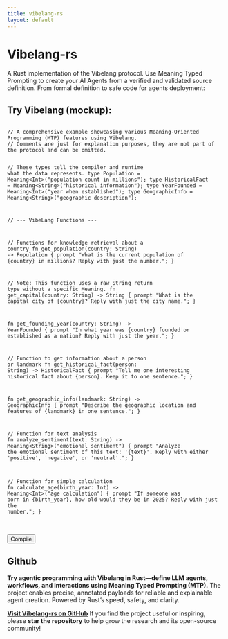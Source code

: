```yaml
---
title: vibelang-rs
layout: default
---
```


# Vibelang-rs

A Rust implementation of the Vibelang protocol. Use Meaning Typed Prompting to create your AI Agents from a verified and validated source definition. From formal definition to safe code for agents deployment:

## Try Vibelang (mockup):

<div class="code-block">
<pre><code>
// <span class="comment">A comprehensive example showcasing various Meaning-Oriented Programming (MTP) features using Vibelang.</span>
// <span class="comment">Comments are just for explanation purposes, they are not part of the protocol and can be omitted.</span>

// <span class="comment">These types tell the compiler and runtime what the data represents.</span>
type Population = Meaning&lt;Int&gt;("population count in millions");
type HistoricalFact = Meaning&lt;String&gt;("historical information");
type YearFounded = Meaning&lt;Int&gt;("year when established");
type GeographicInfo = Meaning&lt;String&gt;("geographic description");

// --- VibeLang Functions ---

// <span class="comment">Functions for knowledge retrieval about a country</span>
<span class="function">fn get_population(country: String) -&gt; Population {</span>
    prompt "What is the current population of {country} in millions? Reply with just the number.";
}

<span class="comment">// Note: This function uses a raw String return type without a specific Meaning.</span>
<span class="function">fn get_capital(country: String) -&gt; String {</span>
    prompt "What is the capital city of {country}? Reply with just the city name.";
}

<span class="function">fn get_founding_year(country: String) -&gt; YearFounded {</span>
    prompt "In what year was {country} founded or established as a nation? Reply with just the year.";
}


// <span class="comment">Function to get information about a person or landmark</span>
<span class="function">fn get_historical_fact(person: String) -&gt; HistoricalFact {</span>
    prompt "Tell me one interesting historical fact about {person}. Keep it to one sentence.";
}

<span class="function">fn get_geographic_info(landmark: String) -&gt; GeographicInfo {</span>
    prompt "Describe the geographic location and features of {landmark} in one sentence.";
}


// <span class="comment">Function for text analysis</span>
<span class="function">fn analyze_sentiment(text: String) -&gt; Meaning&lt;String&gt;("emotional sentiment") {</span>
    prompt "Analyze the emotional sentiment of this text: '{text}'. Reply with either 'positive', 'negative', or 'neutral'.";
}


// <span class="comment">Function for simple calculation</span>
<span class="function">fn calculate_age(birth_year: Int) -&gt; Meaning&lt;Int&gt;("age calculation") {</span>
    prompt "If someone was born in {birth_year}, how old would they be in 2025? Reply with just the number.";
}
</code></pre>
</div>
<br>
<button id="compileBtn" class="pure-button pure-button-primary">Compile</button>

<div id="outputWrapper" style="display:none; margin-top:1em;">
  <pre id="output" style="background:#111;color:#f8f8f2;border-radius:5px;padding:1em;overflow-x:auto;">// Rust output will appear here</pre>
  This code is now ready to be embedded in AI Agents workflows. It is formally safe for distributed computing use and guarantees all
the safeguards of Rust code in terms of performance and security. 
</div>

<script>
function autoResize(textarea) {
    textarea.style.height = 'auto';
    textarea.style.height = textarea.scrollHeight + 'px';
}
// Auto-resize on page load, fit code block immediately:
window.addEventListener('DOMContentLoaded', function() {
    var textarea = document.getElementById('input');
    autoResize(textarea);
});

document.getElementById('compileBtn').addEventListener('click', function() {
    var outputDiv = document.getElementById('outputWrapper');
    outputDiv.style.display = outputDiv.style.display === 'none' ? 'block' : 'none';
    var outputBox = document.getElementById('output');
    if (outputDiv.style.display === 'block') {
        outputBox.textContent = `// Generated by VibeLang-rs Compiler
// MIT License
// Copyright (c) 2025 Mec-iS
// This file is generated from a template. Do not edit manually.

use vibelang::runtime::{
    client::LlmClient,
    types::VibeValue,
};
use vibelang::runtime::llm_provider::LlmProvider;

// --- MTP Type Definitions ---

// Semantic meaning: "population count in millions"
pub type Population = i32;

// Semantic meaning: "historical information"
pub type HistoricalFact = String;

// Semantic meaning: "year when established"
pub type YearFounded = i32;

// Semantic meaning: "geographic description"
pub type GeographicInfo = String;


// --- Semantic Extraction Utilities ---

fn extract_generic_number(text: &str) -> i32 {
    text.split_whitespace()
        .find_map(|word| word.parse::<i32>().ok())
        .unwrap_or(0)
}

fn extract_generic_float(text: &str) -> f64 {
    text.split_whitespace()
        .find_map(|word| word.parse::<f64>().ok())
        .unwrap_or(0.0)
}



fn extract_year_when_established_value(text: &str) -> i32 {
    
    extract_generic_number(text)
    
}

fn extract_population_count_millions_value(text: &str) -> i32 {
    
    extract_generic_number(text)
    
}



fn extract_geographic_description_value(text: &str) -> String {
    
    text.trim().to_string()
    
}

fn extract_historical_information_value(text: &str) -> String {
    
    text.trim().to_string()
    
}



// --- Semantic Parser Dispatch ---
fn parse_semantic_response(content: &str, meaning: Option<&str>, return_type: &str) -> VibeValue {
    match return_type {
        "i32" => {
            let value = match meaning {
                
                Some("year when established") => extract_year_when_established_value(content),
                Some("population count in millions") => extract_population_count_millions_value(content),
                _ => extract_generic_number(content),
            };
            VibeValue::Number(value as f64)
        }
        "f64" => {
            let value = match meaning {
                
                _ => extract_generic_float(content),
            };
            VibeValue::Number(value)
        }
        "bool" => {
            let b = content.trim().to_lowercase();
            VibeValue::Boolean(b == "true" || b == "yes" || b == "1")
        }
        _ => { // Default to String
            let value = match meaning {
                 
                Some("geographic description") => extract_geographic_description_value(content),
                Some("historical information") => extract_historical_information_value(content),
                _ => content.trim().to_string(),
            };
            VibeValue::String(value)
        }
    }
}

// --- Core Runtime Execution ---
fn vibe_execute_prompt(llm: &LlmClient, prompt: &str, meaning: Option<&str>, return_type: &str) -> VibeValue {
    let enhanced_prompt = match meaning {
        Some(m) => format!("Context: You are an AI assistant that must perform a specific task. The user wants a value that has the semantic meaning of \"{}\". Please provide a concise answer based on the following query.\n\nQuery: {}", m, prompt),
        None => prompt.to_string(),
    };

    match llm.generate(&enhanced_prompt) {
        Ok(response) => parse_semantic_response(&response, meaning, return_type),
        Err(e) => {
            eprintln!("LLM execution failed: {}", e);
            VibeValue::Null
        }
    }
}

// --- Generated VibeLang Functions ---

pub fn get_population(llm: &LlmClient, country: String) -> Population {
    let mut template = "What is the current population of {country} in millions? Reply with just the number.".to_string();
    
    template = template.replace("{country}", &country.to_string());
    
    
    let meaning = Some("population count in millions");
    // The string passed to the runtime is the base type, not the alias.
    let return_type_str = "i32";

    let result = vibe_execute_prompt(llm, &template, meaning, return_type_str);

    // The logic now uses 'func.return_base_type' to generate the correct conversion call.
    
    result.into_i32()
    
}

pub fn get_capital(llm: &LlmClient, country: String) -> String {
    let mut template = "What is the capital city of {country}? Reply with just the city name.".to_string();
    
    template = template.replace("{country}", &country.to_string());
    
    
    let meaning = None;
    // The string passed to the runtime is the base type, not the alias.
    let return_type_str = "String";

    let result = vibe_execute_prompt(llm, &template, meaning, return_type_str);

    // The logic now uses 'func.return_base_type' to generate the correct conversion call.
     // Assumes String or a type aliased to String
    result.into_string()
    
}

pub fn get_founding_year(llm: &LlmClient, country: String) -> YearFounded {
    let mut template = "In what year was {country} founded or established as a nation? Reply with just the year.".to_string();
    
    template = template.replace("{country}", &country.to_string());
    
    
    let meaning = Some("year when established");
    // The string passed to the runtime is the base type, not the alias.
    let return_type_str = "i32";

    let result = vibe_execute_prompt(llm, &template, meaning, return_type_str);

    // The logic now uses 'func.return_base_type' to generate the correct conversion call.
    
    result.into_i32()
    
}

pub fn get_historical_fact(llm: &LlmClient, person: String) -> HistoricalFact {
    let mut template = "Tell me one interesting historical fact about {person}. Keep it to one sentence.".to_string();
    
    template = template.replace("{person}", &person.to_string());
    
    
    let meaning = Some("historical information");
    // The string passed to the runtime is the base type, not the alias.
    let return_type_str = "String";

    let result = vibe_execute_prompt(llm, &template, meaning, return_type_str);

    // The logic now uses 'func.return_base_type' to generate the correct conversion call.
     // Assumes String or a type aliased to String
    result.into_string()
    
}

pub fn get_geographic_info(llm: &LlmClient, landmark: String) -> GeographicInfo {
    let mut template = "Describe the geographic location and features of {landmark} in one sentence.".to_string();
    
    template = template.replace("{landmark}", &landmark.to_string());
    
    
    let meaning = Some("geographic description");
    // The string passed to the runtime is the base type, not the alias.
    let return_type_str = "String";

    let result = vibe_execute_prompt(llm, &template, meaning, return_type_str);

    // The logic now uses 'func.return_base_type' to generate the correct conversion call.
     // Assumes String or a type aliased to String
    result.into_string()
    
}

pub fn analyze_sentiment(llm: &LlmClient, text: String) -> String {
    let mut template = "Analyze the emotional sentiment of this text: '{text}'. Reply with either 'positive', 'negative', or 'neutral'.".to_string();
    
    template = template.replace("{text}", &text.to_string());
    
    
    let meaning = Some("emotional sentiment");
    // The string passed to the runtime is the base type, not the alias.
    let return_type_str = "String";

    let result = vibe_execute_prompt(llm, &template, meaning, return_type_str);

    // The logic now uses 'func.return_base_type' to generate the correct conversion call.
     // Assumes String or a type aliased to String
    result.into_string()
    
}

pub fn calculate_age(llm: &LlmClient, birth_year: i32) -> i32 {
    let mut template = "If someone was born in {birth_year}, how old would they be in 2025? Reply with just the number.".to_string();
    
    template = template.replace("{birth_year}", &birth_year.to_string());
    
    
    let meaning = Some("age calculation");
    // The string passed to the runtime is the base type, not the alias.
    let return_type_str = "i32";

    let result = vibe_execute_prompt(llm, &template, meaning, return_type_str);

    // The logic now uses 'func.return_base_type' to generate the correct conversion call.
    
    result.into_i32()
    
}



// --- Main application entry point ---
fn main() -> anyhow::Result<()> {
    println!("VibeLang program compiled: 🔎 Checking for a local Ollama instance 🔎");
    println!("VibeLang program compiled: ⚠️ 'generated/src/main.rs' change the test values to meaningful values ⚠️");

    // 1. Set up the LLM Client
    // This reads OLLAMA_BASE_URL and OLLAMA_MODEL from your environment.
    println!("Setting up LLM client...");
    let config = vibelang::config::Config::from_env();
    let client = vibelang::runtime::client::LlmClient::new(config)?;

    // 2. Dynamically call all generated functions with test values
    
    println!("\n--- Calling function: get_population ---");
    // Call the function with auto-generated test parameters.
    let result_get_population = get_population(
        &client,
        "Test Topic".to_string()  // <-------------- CHANGE THE TEST VALUE
    );
    println!("Result for get_population: {:?}", result_get_population);
    
    println!("\n--- Calling function: get_capital ---");
    // Call the function with auto-generated test parameters.
    let result_get_capital = get_capital(
        &client,
        "Test Topic".to_string()  // <-------------- CHANGE THE TEST VALUE
    );
    println!("Result for get_capital: {:?}", result_get_capital);
    
    println!("\n--- Calling function: get_founding_year ---");
    // Call the function with auto-generated test parameters.
    let result_get_founding_year = get_founding_year(
        &client,
        "Test Topic".to_string()  // <-------------- CHANGE THE TEST VALUE
    );
    println!("Result for get_founding_year: {:?}", result_get_founding_year);
    
    println!("\n--- Calling function: get_historical_fact ---");
    // Call the function with auto-generated test parameters.
    let result_get_historical_fact = get_historical_fact(
        &client,
        "Test Topic".to_string()  // <-------------- CHANGE THE TEST VALUE
    );
    println!("Result for get_historical_fact: {:?}", result_get_historical_fact);
    
    println!("\n--- Calling function: get_geographic_info ---");
    // Call the function with auto-generated test parameters.
    let result_get_geographic_info = get_geographic_info(
        &client,
        "Test Topic".to_string()  // <-------------- CHANGE THE TEST VALUE
    );
    println!("Result for get_geographic_info: {:?}", result_get_geographic_info);
    
    println!("\n--- Calling function: analyze_sentiment ---");
    // Call the function with auto-generated test parameters.
    let result_analyze_sentiment = analyze_sentiment(
        &client,
        "Test Topic".to_string()  // <-------------- CHANGE THE TEST VALUE
    );
    println!("Result for analyze_sentiment: {:?}", result_analyze_sentiment);
    
    println!("\n--- Calling function: calculate_age ---");
    // Call the function with auto-generated test parameters.
    let result_calculate_age = calculate_age(
        &client,
        123  // <-------------- CHANGE THE TEST VALUE
    );
    println!("Result for calculate_age: {:?}", result_calculate_age);
    

    Ok(())
}
`;
    }
});
</script>

## Github

**Try agentic programming with Vibelang in Rust—define LLM agents, workflows, and interactions using Meaning Typed Prompting (MTP).**
The project enables precise, annotated payloads for reliable and explainable agent creation. Powered by Rust’s speed, safety, and clarity.

**[Visit Vibelang-rs on GitHub](https://github.com/Mec-iS/vibelang-rs)**
If you find the project useful or inspiring, please **star the repository** to help grow the research and its open-source community!

